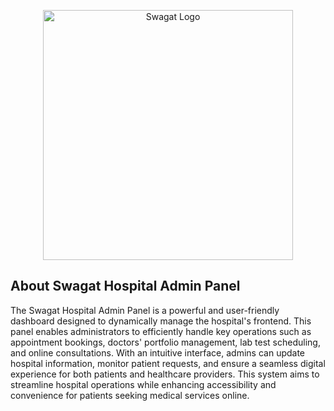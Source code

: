 <p align="center">
    <a href="https://swagathospitals.in/" target="_blank">
        <img src="https://www.swagathospitals.in/img/swagat-nabh-accredited-hospital-in-assam.png" width="400" alt="Swagat Logo">
    </a>
</p>


## About Swagat Hospital Admin Panel

The Swagat Hospital Admin Panel is a powerful and user-friendly dashboard designed to dynamically manage the hospital's frontend. This panel enables administrators to efficiently handle key operations such as appointment bookings, doctors' portfolio management, lab test scheduling, and online consultations. With an intuitive interface, admins can update hospital information, monitor patient requests, and ensure a seamless digital experience for both patients and healthcare providers. This system aims to streamline hospital operations while enhancing accessibility and convenience for patients seeking medical services online.

